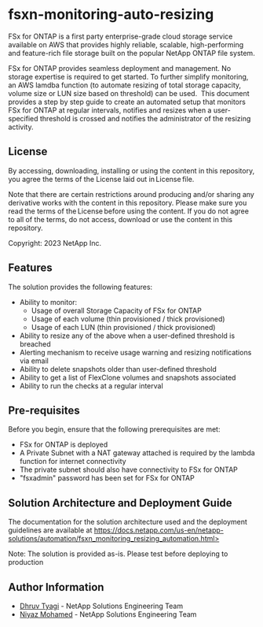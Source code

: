 # fsxn-monitoring-auto-resizing
FSx for ONTAP is a first party enterprise-grade cloud storage service available on AWS that provides highly reliable, scalable, high-performing and feature-rich file storage built on the popular NetApp ONTAP file system. 

FSx for ONTAP provides seamless deployment and management. No storage expertise is required to get started. To further simplify monitoring, an AWS lamdba function (to automate resizing of total storage capacity, volume size or LUN size based on threshold) can be used.  This document provides a step by step guide to create an automated setup that monitors FSx for ONTAP at regular intervals, notifies and resizes when a user-specified threshold is crossed and notifies the administrator of the resizing activity. 

## License
By accessing, downloading, installing or using the content in this repository, you agree the terms of the License laid out in License file.

Note that there are certain restrictions around producing and/or sharing any derivative works with the content in this repository. Please make sure you read the terms of the License before using the content. If you do not agree to all of the terms, do not access, download or use the content in this repository.

Copyright: 2023 NetApp Inc.

## Features
The solution provides the following features:

* Ability to monitor:
  * Usage of overall Storage Capacity of FSx for ONTAP
  * Usage of each volume (thin provisioned / thick provisioned)
  * Usage of each LUN (thin provisioned / thick provisioned)
* Ability to resize any of the above when a user-defined threshold is breached
* Alerting mechanism to receive usage warning and resizing notifications via email
* Ability to delete snapshots older than user-defined threshold
* Ability to get a list of FlexClone volumes and snapshots associated
* Ability to run the checks at a regular interval

## Pre-requisites
Before you begin, ensure that the following prerequisites are met: 

* FSx for ONTAP is deployed
* A Private Subnet with a NAT gateway attached is required by the lambda function for internet connectivity
* The private subnet should also have connectivity to FSx for ONTAP
* "fsxadmin" password has been set for FSx for ONTAP



## Solution Architecture and Deployment Guide
The documentation for the solution architecture used and the deployment guidelines are available at https://docs.netapp.com/us-en/netapp-solutions/automation/fsxn_monitoring_resizing_automation.html>

Note: The solution is provided as-is. Please test before deploying to production

## Author Information

- [Dhruv Tyagi](mailto:dhruv.tyagi@netapp.com) - NetApp Solutions Engineering Team
- [Niyaz Mohamed](mailto:niyaz.mohamed@netapp.com) - NetApp Solutions Engineering Team
